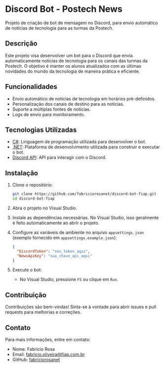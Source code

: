 # Discord Bot - Postech News

Projeto de criação de bot de mensagem no Discord, para envio automático de notícias de tecnologia para as turmas da Postech.

## Descrição

Este projeto visa desenvolver um bot para o Discord que envia automaticamente notícias de tecnologia para os canais das turmas da Postech. O objetivo é manter os alunos atualizados com as últimas novidades do mundo da tecnologia de maneira prática e eficiente.

## Funcionalidades

- Envio automático de notícias de tecnologia em horários pré-definidos.
- Personalização dos canais de destino para as notícias.
- Suporte a múltiplas fontes de notícias.
- Logs de envio para monitoramento.

## Tecnologias Utilizadas

- [C#](https://docs.microsoft.com/en-us/dotnet/csharp/): Linguagem de programação utilizada para desenvolver o bot.
- [.NET](https://dotnet.microsoft.com/): Plataforma de desenvolvimento utilizada para construir e executar o bot.
- [Discord API](https://discord.com/developers/docs/intro): API para interagir com o Discord.

## Instalação

1. Clone o repositório:

    ```sh
    git clone https://github.com/fabriciorosanet/discord-bot-fiap.git
    cd discord-bot-fiap
    ```

2. Abra o projeto no Visual Studio.

3. Instale as dependências necessárias. No Visual Studio, isso geralmente é feito automaticamente ao abrir o projeto.

4. Configure as variáveis de ambiente no arquivo `appsettings.json` (exemplo fornecido em `appsettings.example.json`):

    ```json
    {
      "DiscordToken": "seu_token_aqui",
      "NewsApiKey": "sua_chave_api_aqui"
    }
    ```

5. Execute o bot:

    - No Visual Studio, pressione `F5` ou clique em `Run`.

## Contribuição

Contribuições são bem-vindas! Sinta-se à vontade para abrir issues e pull requests para melhorias e correções.

## Contato

Para mais informações, entre em contato:

- Nome: Fabrício Rosa
- Email: fabricio.oliveira@fiap.com.br
- GitHub: [fabriciorosanet](https://github.com/fabriciorosanet)
